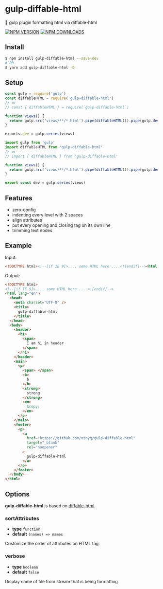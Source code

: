 # gulp-diffable-html

:beer: gulp plugin formatting html via diffable-html

[![NPM VERSION](https://img.shields.io/npm/v/gulp-diffable-html.svg)](https://www.npmjs.com/package/gulp-diffable-html)
[![NPM DOWNLOADS](https://img.shields.io/npm/dm/gulp-diffable-html.svg)](https://www.npmjs.com/package/gulp-diffable-html)

## Install

```bash
$ npm install gulp-diffable-html --save-dev
# OR
$ yarn add gulp-diffable-html -D
```

## Setup

```js
const gulp = require('gulp')
const diffableHTML = require('gulp-diffable-html')
// or
// const { diffableHTML } = require(`gulp-diffable-html`)

function views() {
  return gulp.src('views/**/*.html').pipe(diffableHTML()).pipe(gulp.dest('dist'))
}

exports.dev = gulp.series(views)
```

```ts
import gulp from 'gulp'
import diffableHTML from 'gulp-diffable-html'
// or
// import { diffableHTML } from 'gulp-diffable-html'

function views() {
  return gulp.src('views/**/*.html').pipe(diffableHTML()).pipe(gulp.dest('dist'))
}

export const dev = gulp.series(views)
```

## Features

-   zero-config
-   indenting every level with 2 spaces
-   align attributes
-   put every opening and closing tag on its own line
-   trimming text nodes

## Example

Input:

<!-- prettier-ignore-start -->
```html
<!DOCTYPE html><!--[if IE 9]>.... some HTML here ....<![endif]--><html lang="en"><head><meta charset="UTF-8"><title>gulp-diffable-html</title></head><body><header><h1><span>I am h1 in header</span></h1></header><main><p><!----><span></span><b>b</b><strong>strong</strong><em>&copy;</em><!-- This comment should be removed --></p></main><footer><p><a href="https://github.com/ntnyq/gulp-diffable-html" target="_blank" rel="noopener" >gulp-diffable-html</a></p></footer></body></html>
```
<!-- prettier-ignore-end -->

Output:

<!-- prettier-ignore-start -->
```html
<!DOCTYPE html>
<!--[if IE 9]>.... some HTML here ....<![endif]-->
<html lang="en">
  <head>
    <meta charset="UTF-8" />
    <title>
      gulp-diffable-html
    </title>
  </head>
  <body>
    <header>
      <h1>
        <span>
          I am h1 in header
        </span>
      </h1>
    </header>
    <main>
      <p>
        <span> </span>
        <b>
          b
        </b>
        <strong>
          strong
        </strong>
        <em>
          &copy;
        </em>
      </p>
    </main>
    <footer>
      <p>
        <a
          href="https://github.com/ntnyq/gulp-diffable-html"
          target="_blank"
          rel="noopener"
        >
          gulp-diffable-html
        </a>
      </p>
    </footer>
  </body>
</html>
```
<!-- prettier-ignore-end -->

## Options

**gulp-diffable-html** is based on [diffable-html](https://github.com/rayrutjes/diffable-html).

### sortAttributes

-   **type** `function`
-   **default** `(names) => names`

Customize the order of attributes on HTML tag.

### verbose

-   **type** `boolean`
-   **default** `false`

Display name of file from stream that is being formatting
